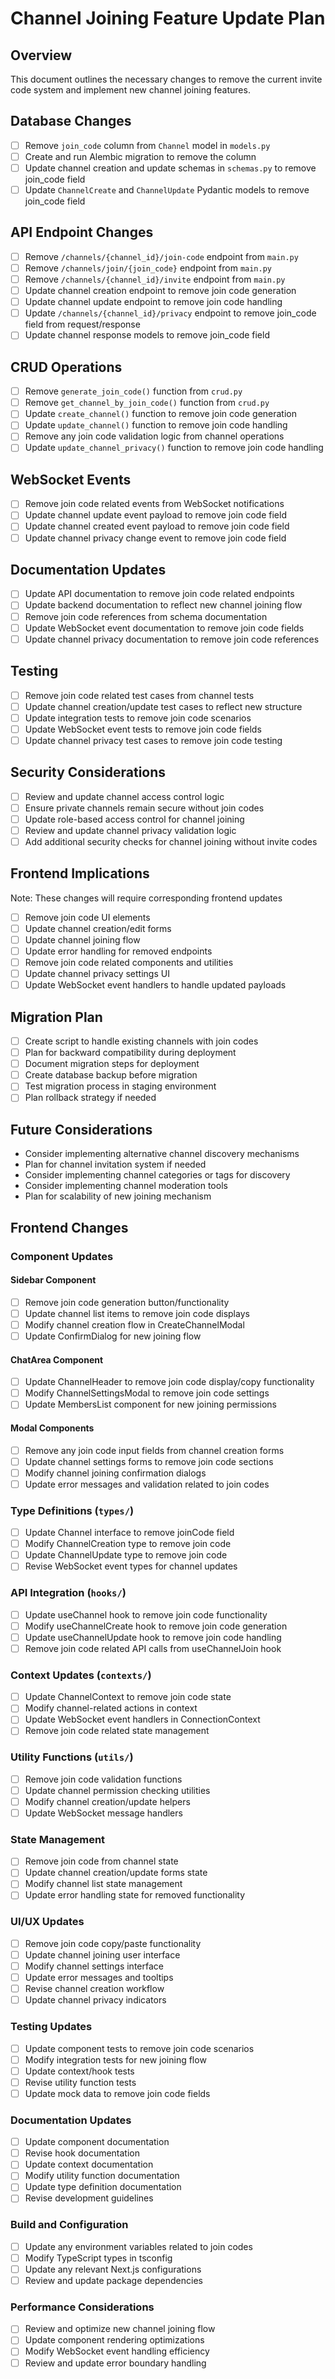 # Channel Joining Feature Update Plan

## Overview
This document outlines the necessary changes to remove the current invite code system and implement new channel joining features.

## Database Changes
- [ ] Remove `join_code` column from `Channel` model in `models.py`
- [ ] Create and run Alembic migration to remove the column
- [ ] Update channel creation and update schemas in `schemas.py` to remove join_code field
- [ ] Update `ChannelCreate` and `ChannelUpdate` Pydantic models to remove join_code field

## API Endpoint Changes
- [ ] Remove `/channels/{channel_id}/join-code` endpoint from `main.py`
- [ ] Remove `/channels/join/{join_code}` endpoint from `main.py`
- [ ] Remove `/channels/{channel_id}/invite` endpoint from `main.py`
- [ ] Update channel creation endpoint to remove join code generation
- [ ] Update channel update endpoint to remove join code handling
- [ ] Update `/channels/{channel_id}/privacy` endpoint to remove join_code field from request/response
- [ ] Update channel response models to remove join_code field

## CRUD Operations
- [ ] Remove `generate_join_code()` function from `crud.py`
- [ ] Remove `get_channel_by_join_code()` function from `crud.py`
- [ ] Update `create_channel()` function to remove join code generation
- [ ] Update `update_channel()` function to remove join code handling
- [ ] Remove any join code validation logic from channel operations
- [ ] Update `update_channel_privacy()` function to remove join code handling

## WebSocket Events
- [ ] Remove join code related events from WebSocket notifications
- [ ] Update channel update event payload to remove join code field
- [ ] Update channel created event payload to remove join code field
- [ ] Update channel privacy change event to remove join code field

## Documentation Updates
- [ ] Update API documentation to remove join code related endpoints
- [ ] Update backend documentation to reflect new channel joining flow
- [ ] Remove join code references from schema documentation
- [ ] Update WebSocket event documentation to remove join code fields
- [ ] Update channel privacy documentation to remove join code references

## Testing
- [ ] Remove join code related test cases from channel tests
- [ ] Update channel creation/update test cases to reflect new structure
- [ ] Update integration tests to remove join code scenarios
- [ ] Update WebSocket event tests to remove join code fields
- [ ] Update channel privacy test cases to remove join code testing

## Security Considerations
- [ ] Review and update channel access control logic
- [ ] Ensure private channels remain secure without join codes
- [ ] Update role-based access control for channel joining
- [ ] Review and update channel privacy validation logic
- [ ] Add additional security checks for channel joining without invite codes

## Frontend Implications
Note: These changes will require corresponding frontend updates
- [ ] Remove join code UI elements
- [ ] Update channel creation/edit forms
- [ ] Update channel joining flow
- [ ] Update error handling for removed endpoints
- [ ] Remove join code related components and utilities
- [ ] Update channel privacy settings UI
- [ ] Update WebSocket event handlers to handle updated payloads

## Migration Plan
- [ ] Create script to handle existing channels with join codes
- [ ] Plan for backward compatibility during deployment
- [ ] Document migration steps for deployment
- [ ] Create database backup before migration
- [ ] Test migration process in staging environment
- [ ] Plan rollback strategy if needed

## Future Considerations
- Consider implementing alternative channel discovery mechanisms
- Plan for channel invitation system if needed
- Consider implementing channel categories or tags for discovery
- Consider implementing channel moderation tools
- Plan for scalability of new joining mechanism 

## Frontend Changes

### Component Updates

#### Sidebar Component
- [ ] Remove join code generation button/functionality
- [ ] Update channel list items to remove join code displays
- [ ] Modify channel creation flow in CreateChannelModal
- [ ] Update ConfirmDialog for new joining flow

#### ChatArea Component
- [ ] Update ChannelHeader to remove join code display/copy functionality
- [ ] Modify ChannelSettingsModal to remove join code settings
- [ ] Update MembersList component for new joining permissions

#### Modal Components
- [ ] Remove any join code input fields from channel creation forms
- [ ] Update channel settings forms to remove join code sections
- [ ] Modify channel joining confirmation dialogs
- [ ] Update error messages and validation related to join codes

### Type Definitions (`types/`)
- [ ] Update Channel interface to remove joinCode field
- [ ] Modify ChannelCreation type to remove join code
- [ ] Update ChannelUpdate type to remove join code
- [ ] Revise WebSocket event types for channel updates

### API Integration (`hooks/`)
- [ ] Update useChannel hook to remove join code functionality
- [ ] Modify useChannelCreate hook to remove join code generation
- [ ] Update useChannelUpdate hook to remove join code handling
- [ ] Remove join code related API calls from useChannelJoin hook

### Context Updates (`contexts/`)
- [ ] Update ChannelContext to remove join code state
- [ ] Modify channel-related actions in context
- [ ] Update WebSocket event handlers in ConnectionContext
- [ ] Remove join code related state management

### Utility Functions (`utils/`)
- [ ] Remove join code validation functions
- [ ] Update channel permission checking utilities
- [ ] Modify channel creation/update helpers
- [ ] Update WebSocket message handlers

### State Management
- [ ] Remove join code from channel state
- [ ] Update channel creation/update forms state
- [ ] Modify channel list state management
- [ ] Update error handling state for removed functionality

### UI/UX Updates
- [ ] Remove join code copy/paste functionality
- [ ] Update channel joining user interface
- [ ] Modify channel settings interface
- [ ] Update error messages and tooltips
- [ ] Revise channel creation workflow
- [ ] Update channel privacy indicators

### Testing Updates
- [ ] Update component tests to remove join code scenarios
- [ ] Modify integration tests for new joining flow
- [ ] Update context/hook tests
- [ ] Revise utility function tests
- [ ] Update mock data to remove join code fields

### Documentation Updates
- [ ] Update component documentation
- [ ] Revise hook documentation
- [ ] Update context documentation
- [ ] Modify utility function documentation
- [ ] Update type definition documentation
- [ ] Revise development guidelines

### Build and Configuration
- [ ] Update any environment variables related to join codes
- [ ] Modify TypeScript types in tsconfig
- [ ] Update any relevant Next.js configurations
- [ ] Review and update package dependencies

### Performance Considerations
- [ ] Review and optimize new channel joining flow
- [ ] Update component rendering optimizations
- [ ] Modify WebSocket event handling efficiency
- [ ] Review and update error boundary handling 